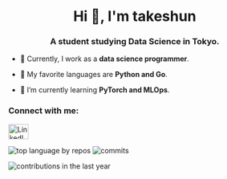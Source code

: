 <h1 align="center">Hi 👋, I'm takeshun</h1>
<h3 align="center">A student studying Data Science in Tokyo.</h3>

- 🔭 Currently, I work as a **data science programmer**.

- 💓 My favorite languages are **Python and Go**.

- 🌱 I’m currently learning **PyTorch and MLOps**.

<h3 align="left">Connect with me:</h3>
<p align="left">
  <a href="https://www.linkedin.com/in/隼司-竹下-010069284" target="blank">
    <img align="center" src="https://raw.githubusercontent.com/rahuldkjain/github-profile-readme-generator/master/src/images/icons/Social/linked-in-alt.svg" alt="LinkedIn" height="30" width="40" />
  </a>
</p>


![top language by repos](http://github-profile-summary-cards.vercel.app/api/cards/repos-per-language?username=takeshun256&theme=nord_dark)
![commits](http://github-profile-summary-cards.vercel.app/api/cards/productive-time?username=takeshun256&theme=nord_dark&utcOffset=8)

![contributions in the last year](http://github-profile-summary-cards.vercel.app/api/cards/profile-details?username=takeshun256&theme=nord_dark)



<!-- ![stats](http://github-profile-summary-cards.vercel.app/api/cards/stats?username=takeshun256&theme=nord_dark) -->
<!-- <p><img align="left" src="https://github-readme-stats.vercel.app/api/top-langs?username=takeshun256&show_icons=true&locale=en&layout=compact" alt="takeshun256" /></p> -->

<!-- <p>&nbsp;<img align="center" src="https://github-readme-stats.vercel.app/api?username=takeshun256&show_icons=true&locale=en" alt="takeshun256" /></p> -->

<!-- <p><img align="center" src="https://github-readme-streak-stats.herokuapp.com/?user=takeshun256&" alt="takeshun256" /></p> -->



